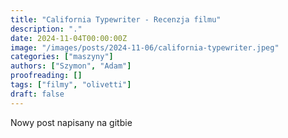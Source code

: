 ```yaml
---
title: "California Typewriter - Recenzja filmu"
description: "."
date: 2024-11-04T00:00:00Z
image: "/images/posts/2024-11-06/california-typewriter.jpeg"
categories: ["maszyny"]
authors: ["Szymon", "Adam"]
proofreading: []
tags: ["filmy", "olivetti"]
draft: false
---
```


Nowy post napisany na gitbie
